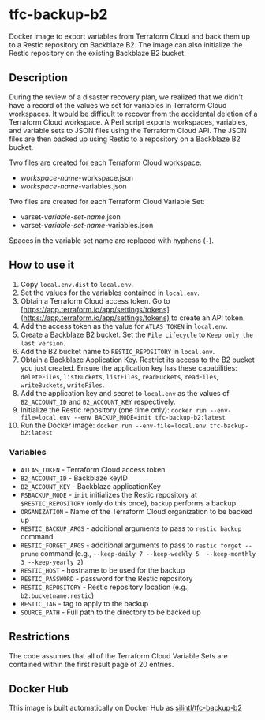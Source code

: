 # tfc-backup-b2
Docker image to export variables from Terraform Cloud and back them up to a
Restic repository on Backblaze B2.
The image can also initialize the Restic repository on the existing
Backblaze B2 bucket.

## Description
During the review of a disaster recovery plan, we realized that we didn't have
a record of the values we set for variables in Terraform Cloud workspaces.
It would be difficult to recover from the accidental deletion of a Terraform
Cloud workspace.
A Perl script exports workspaces, variables, and variable sets to JSON files
using the Terraform Cloud API.
The JSON files are then backed up using Restic to a repository on a Backblaze
B2 bucket.

Two files are created for each Terraform Cloud workspace:

- _workspace-name_-workspace.json
- _workspace-name_-variables.json

Two files are created for each Terraform Cloud Variable Set:

- varset-_variable-set-name_.json
- varset-_variable-set-name_-variables.json

Spaces in the variable set name are replaced with hyphens (`-`).

## How to use it

1. Copy `local.env.dist` to `local.env`.
1. Set the values for the variables contained in `local.env`.
1. Obtain a Terraform Cloud access token. Go to [https://app.terraform.io/app/settings/tokens](https://app.terraform.io/app/settings/tokens) to create an API token.
1. Add the access token as the value for `ATLAS_TOKEN` in `local.env`.
1. Create a Backblaze B2 bucket. Set the `File Lifecycle` to `Keep only the last version`.
1. Add the B2 bucket name to `RESTIC_REPOSITORY` in `local.env`.
1. Obtain a Backblaze Application Key. Restrict its access to the B2 bucket you just created. Ensure the application key has these capabilities: `deleteFiles`, `listBuckets`, `listFiles`, `readBuckets`, `readFiles`, `writeBuckets`, `writeFiles`.
1. Add the application key and secret to `local.env` as the values of `B2_ACCOUNT_ID` and `B2_ACCOUNT_KEY` respectively.
1. Initialize the Restic repository (one time only):  `docker run --env-file=local.env --env BACKUP_MODE=init tfc-backup-b2:latest`
1. Run the Docker image:  `docker run --env-file=local.env tfc-backup-b2:latest`

### Variables

* `ATLAS_TOKEN`        - Terraform Cloud access token
* `B2_ACCOUNT_ID`      - Backblaze keyID
* `B2_ACCOUNT_KEY`     - Backblaze applicationKey
* `FSBACKUP_MODE`      - `init` initializes the Restic repository at `$RESTIC_REPOSITORY` (only do this once), `backup` performs a backup
* `ORGANIZATION`       - Name of the Terraform Cloud organization to be backed up
* `RESTIC_BACKUP_ARGS` - additional arguments to pass to `restic backup` command
* `RESTIC_FORGET_ARGS` - additional arguments to pass to `restic forget --prune` command (e.g., `--keep-daily 7 --keep-weekly 5  --keep-monthly 3 --keep-yearly 2`)
* `RESTIC_HOST`        - hostname to be used for the backup
* `RESTIC_PASSWORD`    - password for the Restic repository
* `RESTIC_REPOSITORY`  - Restic repository location (e.g., `b2:bucketname:restic`)
* `RESTIC_TAG`         - tag to apply to the backup
* `SOURCE_PATH`        - Full path to the directory to be backed up

## Restrictions
The code assumes that all of the Terraform Cloud Variable Sets are contained
within the first result page of 20 entries.

## Docker Hub
This image is built automatically on Docker Hub as [silintl/tfc-backup-b2](https://hub.docker.com/r/silintl/tfc-backup-b2/)

